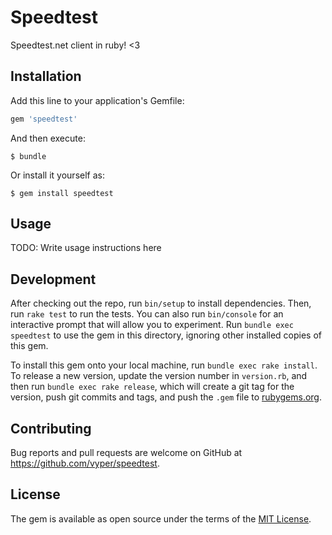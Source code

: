 # Speedtest

Speedtest.net client in ruby! <3

## Installation

Add this line to your application's Gemfile:

```ruby
gem 'speedtest'
```

And then execute:

    $ bundle

Or install it yourself as:

    $ gem install speedtest

## Usage

TODO: Write usage instructions here

## Development

After checking out the repo, run `bin/setup` to install dependencies. Then, run `rake test` to run the tests. You can also run `bin/console` for an interactive prompt that will allow you to experiment. Run `bundle exec speedtest` to use the gem in this directory, ignoring other installed copies of this gem.

To install this gem onto your local machine, run `bundle exec rake install`. To release a new version, update the version number in `version.rb`, and then run `bundle exec rake release`, which will create a git tag for the version, push git commits and tags, and push the `.gem` file to [rubygems.org](https://rubygems.org).

## Contributing

Bug reports and pull requests are welcome on GitHub at https://github.com/vyper/speedtest.


## License

The gem is available as open source under the terms of the [MIT License](http://opensource.org/licenses/MIT).

